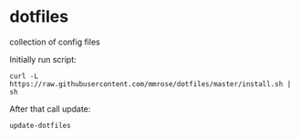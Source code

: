 dotfiles
========

collection of config files

Initially run script:
```
curl -L https://raw.githubusercontent.com/mmrose/dotfiles/master/install.sh | sh
```

After that call update:
```
update-dotfiles
```

